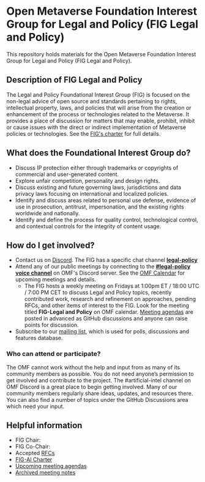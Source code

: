 # Open Metaverse Foundation Interest Group for Legal and Policy (FIG Legal and Policy)

This repository holds materials for the Open Metaverse Foundation Interest Group for Legal and Policy (FIG Legal and Policy).

## Description of FIG Legal and Policy

The Legal and Policy Foundational Interest Group (FIG) is focused on the non-legal advice of open source and standards pertaining to rights, intellectual property, laws, and policies that will arise from the creation or enhancement of the process or technologies related to the Metaverse. It provides a place of discussion for matters that may enable, prohibit, inhibit or cause issues with the direct or indirect implementation of Metaverse policies or technologies.
See the [FIG's charter](governance/FIG-Charter.md) for full details.

## What does the Foundational Interest Group do?

* Discuss IP protection either through trademarks or copyrights of commercial and user-generated content.
* Explore unfair competition, personality and design rights.
* Discuss existing and future governing laws, jurisdictions and data privacy laws focusing on international and localized policies.
* Identify and discuss areas related to personal use defense, evidence of use in prosecution, antitrust, impersonation, and the existing rights worldwide and nationally.
* Identify and define the process for quality control, technological control, and contextual controls for the integrity of content usage.

## How do I get involved?

* Contact us on [Discord](https://discord.com/openmetaverse). The FIG has a specific chat channel **[legal-policy](https://discordapp.com/channels/948320633522114570/1053769628763050024)**
* Attend any of our public meetings by connecting to the **[#legal-policy voice channel](https://discordapp.com/channels/948320633522114570/1053769628763050024)** on OMF's Discord server. See the [OMF Calendar](https://lists.openmv.org/g/calendar/calendar) for upcoming meetings and details.
    * The FIG hosts a weekly meeting on Fridays at 1:00pm ET / 18:00 UTC / 7:00 PM CET to discuss Legal and Policy topics, recently contributed work, research and refinement on approaches, pending RFCs, and other items of interest to the FIG. Look for the meeting titled **FIG-Legal and Policy** on OMF calendar. [Meeting agendas](https://github.com/Open-MV/fig-legal-policy/discussions/categories/meetings?discussions_q=is%3Aunlocked+category%3AMeetings) are posted in advanced as GitHub discussions and anyone can raise points for discussion.
* Subscribe to our [mailing list](https://lists.openmv.org/g/fig-legalpolicy), which is used for polls, discussions and features database.

### Who can attend or participate?

The OMF cannot work without the help and input from as many of its community members as possible. You do not need anyone’s permission to get involved and contribute to the project. The #artificial-intel channel on OMF Discord is a great place to begin getting involved. Many of our community members regularly share ideas, updates, and resources there. You can also find a number of topics under the GitHub Discussions area which need your input.

## Helpful information

* FIG Chair: 
* FIG Co-Chair: 
* Accepted [RFCs](./rfcs/README.md)
* [FIG-AI Charter](governance/FIG-Charter.md)
* [Upcoming meeting agendas](https://github.com/Open-MV/fig-legal-policy/discussions/categories/meetings?discussions_q=is%3Aunlocked+category%3AMeetings)
* [Archived meeting notes](meetings/readme.md)


